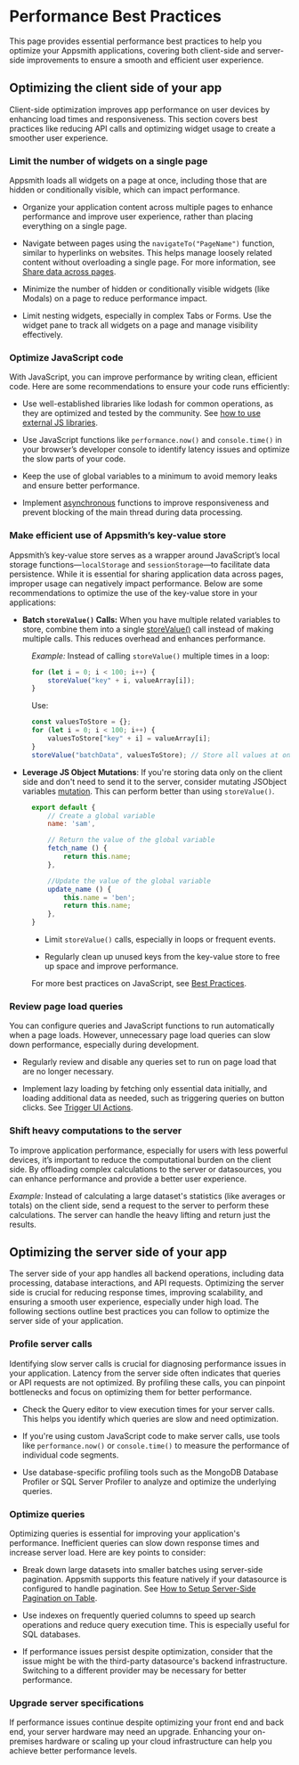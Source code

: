 # Performance Best Practices

This page provides essential performance best practices to help you optimize your Appsmith applications, covering both client-side and server-side improvements to ensure a smooth and efficient user experience.

## Optimizing the client side of your app

Client-side optimization improves app performance on user devices by enhancing load times and responsiveness. This section covers best practices like reducing API calls and optimizing widget usage to create a smoother user experience.

### Limit the number of widgets on a single page

Appsmith loads all widgets on a page at once, including those that are hidden or conditionally visible, which can impact performance. 

- Organize your application content across multiple pages to enhance performance and improve user experience, rather than placing everything on a single page.

- Navigate between pages using the `navigateTo("PageName")` function, similar to hyperlinks on websites. This helps manage loosely related content without overloading a single page. For more information, see [Share data across pages](/advanced-concepts/sharing-data-across-pages#use-query-parameters).

- Minimize the number of hidden or conditionally visible widgets (like Modals) on a page to reduce performance impact.

- Limit nesting widgets, especially in complex Tabs or Forms. Use the widget pane to track all widgets on a page and manage visibility effectively.


### Optimize JavaScript code

With JavaScript, you can improve performance by writing clean, efficient code. Here are some recommendations to ensure your code runs efficiently:

- Use well-established libraries like lodash for common operations, as they are optimized and tested by the community. See [how to use external JS libraries](/core-concepts/writing-code/ext-libraries).

- Use JavaScript functions like `performance.now()` and `console.time()` in your browser’s developer console to identify latency issues and optimize the slow parts of your code.

- Keep the use of global variables to a minimum to avoid memory leaks and ensure better performance.

- Implement [asynchronous](/core-concepts/writing-code/javascript-promises#asyncawait) functions to improve responsiveness and prevent blocking of the main thread during data processing.


### Make efficient use of Appsmith’s key-value store

Appsmith’s key-value store serves as a wrapper around JavaScript’s local storage functions—`localStorage` and `sessionStorage`—to facilitate data persistence. While it is essential for sharing application data across pages, improper usage can negatively impact performance. Below are some recommendations to optimize the use of the key-value store in your applications:



* **Batch `storeValue()` Calls:** When you have multiple related variables to store, combine them into a single [storeValue()](/reference/appsmith-framework/widget-actions/store-value) call instead of making multiple calls. This reduces overhead and enhances performance.

<dd>

*Example:* Instead of calling `storeValue()` multiple times in a loop:

```js
for (let i = 0; i < 100; i++) {
    storeValue("key" + i, valueArray[i]);
}
```

Use:


```js
const valuesToStore = {};
for (let i = 0; i < 100; i++) {
    valuesToStore["key" + i] = valueArray[i];
}
storeValue("batchData", valuesToStore); // Store all values at once
```
</dd>

* **Leverage JS Object Mutations**: If you're storing data only on the client side and don't need to send it to the server, consider mutating JSObject variables [mutation](/write-code/best-practices#use-mutable-js-variables). This can perform better than using `storeValue()`.

<dd>

```js
export default {
    // Create a global variable
	name: 'sam',

    // Return the value of the global variable
	fetch_name () {
		return this.name;
	},

    //Update the value of the global variable
	update_name () {
		this.name = 'ben';
		return this.name;
	},
}
```

- Limit `storeValue()` calls, especially in loops or frequent events.

- Regularly clean up unused keys from the key-value store to free up space and improve performance.


For more best practices on JavaScript, see [Best Practices](/write-code/best-practices#use-mutable-js-variables).

</dd>



### Review page load queries

You can configure queries and JavaScript functions to run automatically when a page loads. However, unnecessary page load queries can slow down performance, especially during development.

* Regularly review and disable any queries set to run on page load that are no longer necessary.

<dd>

<ZoomImage
  src="/img/disable-onpageload.webp" 
  alt=""
  caption=""
/>



</dd>

* Implement lazy loading by fetching only essential data initially, and loading additional data as needed, such as triggering queries on button clicks. See [Trigger UI Actions](/core-concepts/writing-code/ui-actions).



### Shift heavy computations to the server


To improve application performance, especially for users with less powerful devices, it’s important to reduce the computational burden on the client side. By offloading complex calculations to the server or datasources, you can enhance performance and provide a better user experience.

*Example:* Instead of calculating a large dataset's statistics (like averages or totals) on the client side, send a request to the server to perform these calculations. The server can handle the heavy lifting and return just the results.




## Optimizing the server side of your app

The server side of your app handles all backend operations, including data processing, database interactions, and API requests. Optimizing the server side is crucial for reducing response times, improving scalability, and ensuring a smooth user experience, especially under high load. The following sections outline best practices you can follow to optimize the server side of your application.

### Profile server calls


Identifying slow server calls is crucial for diagnosing performance issues in your application. Latency from the server side often indicates that queries or API requests are not optimized. By profiling these calls, you can pinpoint bottlenecks and focus on optimizing them for better performance.

<ZoomImage
  src="/img/query-edt.webp" 
  alt=""
  caption=""
/>

- Check the Query editor to view execution times for your server calls. This helps you identify which queries are slow and need optimization.

- If you're using custom JavaScript code to make server calls, use tools like `performance.now()` or `console.time()` to measure the performance of individual code segments.

- Use database-specific profiling tools such as the MongoDB Database Profiler or SQL Server Profiler to analyze and optimize the underlying queries.



### Optimize queries



Optimizing queries is essential for improving your application's performance. Inefficient queries can slow down response times and increase server load. Here are key points to consider:

- Break down large datasets into smaller batches using server-side pagination. Appsmith supports this feature natively if your datasource is configured to handle pagination. See [How to Setup Server-Side Pagination on Table](/build-apps/how-to-guides/Server-side-pagination-in-table).

- Use indexes on frequently queried columns to speed up search operations and reduce query execution time. This is especially useful for SQL databases.

- If performance issues persist despite optimization, consider that the issue might be with the third-party datasource's backend infrastructure. Switching to a different provider may be necessary for better performance.

### Upgrade server specifications



If performance issues continue despite optimizing your front end and back end, your server hardware may need an upgrade. Enhancing your on-premises hardware or scaling up your cloud infrastructure can help you achieve better performance levels.

